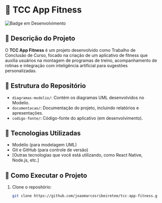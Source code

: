 # 📱 TCC App Fitness

![Badge em Desenvolvimento](http://img.shields.io/static/v1?label=STATUS&message=EM%20DESENVOLVIMENTO&color=GREEN&style=for-the-badge)

## 📝 Descrição do Projeto

O **TCC App Fitness** é um projeto desenvolvido como Trabalho de Conclusão de Curso, focado na criação de um aplicativo de fitness que auxilia usuários na montagem de programas de treino, acompanhamento de rotinas e integração com inteligência artificial para sugestões personalizadas.

## 📂 Estrutura do Repositório

- `diagramas-modelio/`: Contém os diagramas UML desenvolvidos no Modelio.
- `documentacao/`: Documentação do projeto, incluindo relatórios e apresentações.
- `codigo-fonte/`: Código-fonte do aplicativo (em desenvolvimento).

## 🔧 Tecnologias Utilizadas

- Modelio (para modelagem UML)
- Git e GitHub (para controle de versão)
- [Outras tecnologias que você está utilizando, como React Native, Node.js, etc.]

## 🚀 Como Executar o Projeto

1. Clone o repositório:
   ```bash
   git clone https://github.com/joaomarcosribeiretee/tcc-app-fitness.git

